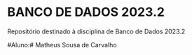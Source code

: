 # BANCO DE DADOS 2023.2
Repositório destinado à disciplina de Banco de Dados 2023.2

#Aluno:# Matheus Sousa de Carvalho
